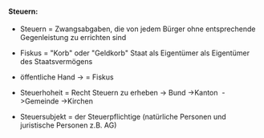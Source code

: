 #### Steuern:

- Steuern = Zwangsabgaben, die von jedem Bürger ohne entsprechende Gegenleistung zu errichten sind

- Fiskus = "Korb" oder "Geldkorb" Staat als Eigentümer als Eigentümer des Staatsvermögens

- öffentliche Hand -> = Fiskus

- Steuerhoheit = Recht Steuern zu erheben 
	-> Bund
	->Kanton 
	->Gemeinde
	->Kirchen

- Steuersubjekt = der Steuerpflichtige (natürliche Personen und juristische Personen z.B. AG)